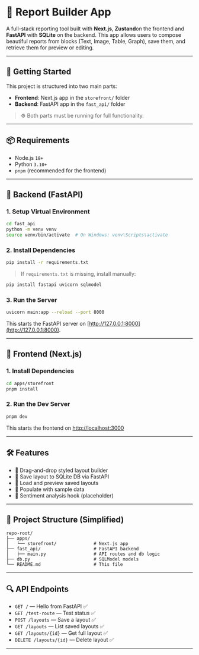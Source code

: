 # 🧾 Report Builder App

A full-stack  reporting tool built with **Next.js**, **Zustand**on the frontend and **FastAPI** with **SQLite** on the backend. This app allows users to compose beautiful reports from blocks (Text, Image, Table, Graph), save them, and retrieve them for preview or editing.

---

## 🚀 Getting Started

This project is structured into two main parts:

* **Frontend**: Next.js app in the `storefront/` folder
* **Backend**: FastAPI app in the `fast_api/` folder

> ⚙️ Both parts must be running for full functionality.

---

## 📦 Requirements

* Node.js `18+`
* Python `3.10+`
* `pnpm` (recommended for the frontend)

---

## 🔧 Backend (FastAPI)

### 1. Setup Virtual Environment

```bash
cd fast_api
python -m venv venv
source venv/bin/activate  # On Windows: venv\Scripts\activate
```

### 2. Install Dependencies

```bash
pip install -r requirements.txt
```

> If `requirements.txt` is missing, install manually:

```bash
pip install fastapi uvicorn sqlmodel
```

### 3. Run the Server

```bash
uvicorn main:app --reload --port 8000
```

This starts the FastAPI server on [http://127.0.0.1:8000](http://127.0.0.1:8000).

---

## 🎨 Frontend (Next.js)

### 1. Install Dependencies

```bash
cd apps/storefront
pnpm install
```

### 2. Run the Dev Server

```bash
pnpm dev
```

This starts the frontend on [http://localhost:3000](http://localhost:3000)

---

## 🛠 Features

* 🧱 Drag-and-drop styled layout builder
* 💾 Save layout to SQLite DB via FastAPI
* 📂 Load and preview saved layouts
* 🎲 Populate with sample data
* 🧠 Sentiment analysis hook (placeholder)

---

## 📁 Project Structure (Simplified)

```
repo-root/
├── apps/
│   └── storefront/              # Next.js app
├── fast_api/                    # FastAPI backend
│   ├── main.py                  # API routes and db logic
├── db.py                        # SQLModel models
└── README.md                    # This file
```

---

## 🔍 API Endpoints

* `GET /` — Hello from FastAPI ✅
* `GET /test-route` — Test status ✅
* `POST /layouts` — Save a layout ✅
* `GET /layouts` — List saved layouts ✅
* `GET /layouts/{id}` — Get full layout ✅
* `DELETE /layouts/{id}` — Delete layout ✅

---


